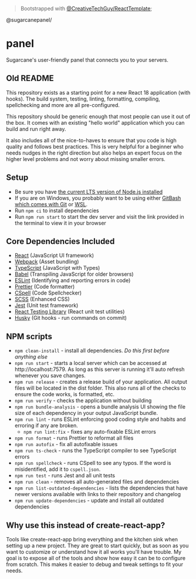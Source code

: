 > Bootstrapped with [@CreativeTechGuy/ReactTemplate](https://github.com/CreativeTechGuy/ReactTemplate/);

@sugarcanepanel/

# panel

Sugarcane's user-friendly panel that connects you to your servers.

## Old README

This repository exists as a starting point for a new React 18 application (with hooks). The build system, testing, linting, formatting, compiling, spellchecking and more are all pre-configured.

This repository should be generic enough that most people can use it out of the box. It comes with an existing "hello world" application which you can build and run right away.

It also includes all of the nice-to-haves to ensure that you code is high quality and follows best practices. This is very helpful for a beginner who needs nudges in the right direction but also helps an expert focus on the higher level problems and not worry about missing smaller errors.

## Setup

- Be sure you have [the current LTS version of Node.js installed](https://nodejs.org/)
- If you are on Windows, you probably want to be using either [GitBash which comes with Git](https://git-scm.com/download/win) or [WSL](https://docs.microsoft.com/en-us/windows/wsl/install).
- Run `npm ci` to install dependencies
- Run `npm run start` to start the dev server and visit the link provided in the terminal to view it in your browser

## Core Dependencies Included

- [React](https://react.dev/learn) (JavaScript UI framework)
- [Webpack](https://webpack.js.org/) (Asset bundling)
- [TypeScript](https://www.typescriptlang.org/docs/handbook/intro.html) (JavaScript with Types)
- [Babel](https://babeljs.io/docs/en/) (Transpiling JavaScript for older browsers)
- [ESLint](https://eslint.org/) (Identifying and reporting errors in code)
- [Prettier](https://prettier.io/docs/en/index.html) (Code formatter)
- [CSpell](https://github.com/streetsidesoftware/cspell) (Code Spellchecker)
- [SCSS](https://sass-lang.com/guide) (Enhanced CSS)
- [Jest](https://jestjs.io/docs/en/getting-started) (Unit test framework)
- [React Testing Library](https://testing-library.com/docs/react-testing-library/intro) (React unit test utilities)
- [Husky](https://typicode.github.io/husky) (Git hooks - run commands on commit)

## NPM scripts

- `npm clean-install` - install all dependencies. _Do this first before anything else_
- `npm run start` - starts a local server which can be accessed at http://localhost:7579. As long as this server is running it'll auto refresh whenever you save changes.
- `npm run release` - creates a release build of your application. All output files will be located in the dist folder. This also runs all of the checks to ensure the code works, is formatted, etc.
- `npm run verify` - checks the application without building
- `npm run bundle-analysis` - opens a bundle analysis UI showing the file size of each dependency in your output JavaScript bundle.
- `npm run lint` - runs ESLint enforcing good coding style and habits and erroring if any are broken.
    - `npm run lint:fix` - fixes any auto-fixable ESLint errors
- `npm run format` - runs Prettier to reformat all files
- `npm run autofix` - fix all autofixable issues
- `npm run ts-check` - runs the TypeScript compiler to see TypeScript errors
- `npm run spellcheck` - runs CSpell to see any typos. If the word is misidentified, add it to `cspell.json`.
- `npm run test` - runs Jest and all unit tests
- `npm run clean` - removes all auto-generated files and dependencies
- `npm run list-outdated-dependencies` - lists the dependencies that have newer versions available with links to their repository and changelog
- `npm run update-dependencies` - update and install all outdated dependencies

## Why use this instead of create-react-app?

Tools like create-react-app bring everything and the kitchen sink when setting up a new project. They are great to start quickly, but as soon as you want to customize or understand how it all works you'll have trouble. My goal is to expose all of the tools and show how easy it can be to configure from scratch. This makes it easier to debug and tweak settings to fit your needs.
